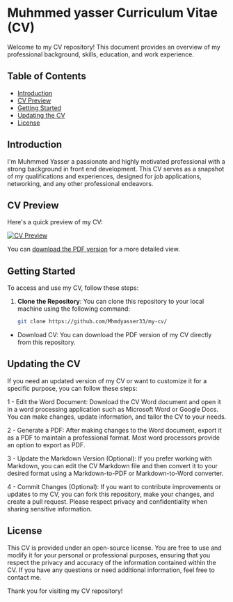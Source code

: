 # Muhmmed yasser Curriculum Vitae (CV)

Welcome to my CV repository! This document provides an overview of my professional background, skills, education, and work experience.

## Table of Contents
- [Introduction](#introduction)
- [CV Preview](#cv-preview)
- [Getting Started](#getting-started)
- [Updating the CV](#updating-the-cv)
- [License](#license)

## Introduction

I'm Muhmmed Yasser a passionate and highly motivated professional with a strong background in front end development. This CV serves as a snapshot of my qualifications and experiences, designed for job applications, networking, and any other professional endeavors.

## CV Preview

Here's a quick preview of my CV:

[![CV Preview](cv-preview.png)](cv.pdf)

You can [download the PDF version](cv.pdf) for a more detailed view.

## Getting Started

To access and use my CV, follow these steps:

1. **Clone the Repository**: You can clone this repository to your local machine using the following command:
   ```bash
   git clone https://github.com/Mhmdyasser33/my-cv/
   ```
- Download CV: You can download the PDF version of my CV directly from this repository.
## Updating the CV
If you need an updated version of my CV or want to customize it for a specific purpose, you can follow these steps:

1 - Edit the Word Document: Download the CV Word document and open it in a word processing application such as Microsoft Word or Google Docs. You can make changes, update information, and tailor the CV to your needs.

2 - Generate a PDF: After making changes to the Word document, export it as a PDF to maintain a professional format. Most word processors provide an option to export as PDF.

3 - Update the Markdown Version (Optional): If you prefer working with Markdown, you can edit the CV Markdown file and then convert it to your desired format using a Markdown-to-PDF or Markdown-to-Word converter.

4 - Commit Changes (Optional): If you want to contribute improvements or updates to my CV, you can fork this repository, make your changes, and create a pull request. Please respect privacy and confidentiality when sharing sensitive information.

## License
This CV is provided under an open-source license. You are free to use and modify it for your personal or professional purposes, ensuring that you respect the privacy and accuracy of the information contained within the CV. If you have any questions or need additional information, feel free to contact me.

Thank you for visiting my CV repository!
